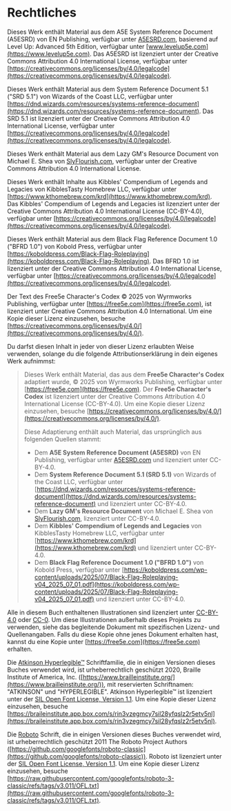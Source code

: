# Rechtliches

Dieses Werk enthält Material aus dem A5E System Reference Document (A5ESRD) von EN Publishing, verfügbar unter [A5ESRD.com](https://A5ESRD.com), basierend auf Level Up: Advanced 5th Edition, verfügbar unter [www.levelup5e.com](https://www.levelup5e.com).
Das A5ESRD ist lizenziert unter der Creative Commons Attribution 4.0 International License, verfügbar unter [https://creativecommons.org/licenses/by/4.0/legalcode](https://creativecommons.org/licenses/by/4.0/legalcode).

Dieses Werk enthält Material aus dem System Reference Document 5.1 ("SRD 5.1") von Wizards of the Coast LLC, verfügbar unter [https://dnd.wizards.com/resources/systems-reference-document](https://dnd.wizards.com/resources/systems-reference-document).
Das SRD 5.1 ist lizenziert unter der Creative Commons Attribution 4.0 International License, verfügbar unter [https://creativecommons.org/licenses/by/4.0/legalcode](https://creativecommons.org/licenses/by/4.0/legalcode).

Dieses Werk enthält Material aus dem Lazy GM's Resource Document von Michael E. Shea von [SlyFlourish.com](https://SlyFlourish.com), verfügbar unter der Creative Commons Attribution 4.0 International License.
<!-- TODO Add a link to the license -->

Dieses Werk enthält Inhalte aus Kibbles' Compendium of Legends and Legacies von KibblesTasty Homebrew LLC, verfügbar unter [https://www.kthomebrew.com/krd](https://www.kthomebrew.com/krd).
Das Kibbles' Compendium of Legends and Legacies ist lizenziert unter der Creative Commons Attribution 4.0 International License (CC-BY-4.0), verfügbar unter [https://creativecommons.org/licenses/by/4.0/legalcode](https://creativecommons.org/licenses/by/4.0/legalcode).

Dieses Werk enthält Material aus dem Black Flag Reference Document 1.0 ("BFRD 1.0") von Kobold Press, verfügbar unter [https://koboldpress.com/Black-Flag-Roleplaying](https://koboldpress.com/Black-Flag-Roleplaying).
Das BFRD 1.0 ist lizenziert unter der Creative Commons Attribution 4.0 International License, verfügbar unter [https://creativecommons.org/licenses/by/4.0/legalcode](https://creativecommons.org/licenses/by/4.0/legalcode).

Der Text des Free5e Character's Codex © 2025 von Wyrmworks Publishing, verfügbar unter [https://free5e.com](https://free5e.com), ist lizenziert unter Creative Commons Attribution 4.0 International.
Um eine Kopie dieser Lizenz einzusehen, besuche [https://creativecommons.org/licenses/by/4.0/](https://creativecommons.org/licenses/by/4.0/).

Du darfst diesen Inhalt in jeder von dieser Lizenz erlaubten Weise verwenden, solange du die folgende Attributionserklärung in dein eigenes Werk aufnimmst:
> Dieses Werk enthält Material, das aus dem **Free5e Character's Codex** adaptiert wurde, © 2025 von Wyrmworks Publishing, verfügbar unter [https://free5e.com](https://free5e.com).
> Der **Free5e Character's Codex** ist lizenziert unter der Creative Commons Attribution 4.0 International License (CC-BY-4.0).
> Um eine Kopie dieser Lizenz einzusehen, besuche [https://creativecommons.org/licenses/by/4.0/](https://creativecommons.org/licenses/by/4.0/).
>
> Diese Adaptierung enthält auch Material, das ursprünglich aus folgenden Quellen stammt:
>
> - Dem **A5E System Reference Document (A5ESRD)** von EN Publishing, verfügbar unter [A5ESRD.com](https://A5ESRD.com) und lizenziert unter CC-BY-4.0.
> - Dem **System Reference Document 5.1 (SRD 5.1)** von Wizards of the Coast LLC, verfügbar unter [https://dnd.wizards.com/resources/systems-reference-document](https://dnd.wizards.com/resources/systems-reference-document) und lizenziert unter CC-BY-4.0.
> - Dem **Lazy GM's Resource Document** von Michael E. Shea von [SlyFlourish.com](https://SlyFlourish.com), lizenziert unter CC-BY-4.0.
> - Dem **Kibbles' Compendium of Legends and Legacies** von KibblesTasty Homebrew LLC, verfügbar unter [https://www.kthomebrew.com/krd](https://www.kthomebrew.com/krd) und lizenziert unter CC-BY-4.0.
> - Dem **Black Flag Reference Document 1.0 ("BFRD 1.0")** von Kobold Press, verfügbar unter [https://koboldpress.com/wp-content/uploads/2025/07/Black-Flag-Roleplaying-v04_2025_07_01.pdf](https://koboldpress.com/wp-content/uploads/2025/07/Black-Flag-Roleplaying-v04_2025_07_01.pdf) und lizenziert unter CC-BY-4.0.

Alle in diesem Buch enthaltenen Illustrationen sind lizenziert unter [CC-BY-4.0](https://creativecommons.org/licenses/by/4.0/) oder [CC-0](https://creativecommons.org/publicdomain/zero/1.0/deed).
Um diese Illustrationen außerhalb dieses Projekts zu verwenden, siehe das begleitende Dokument mit spezifischen Lizenz- und Quellenangaben.
Falls du diese Kopie ohne jenes Dokument erhalten hast, kannst du eine Kopie unter [https://free5e.com](https://free5e.com) erhalten.

Die [Atkinson Hyperlegible™](https://www.brailleinstitute.org/freefont/) Schriftfamilie, die in einigen Versionen dieses Buches verwendet wird, ist urheberrechtlich geschützt 2020, Braille Institute of America, Inc. ([https://www.brailleinstitute.org/](https://www.brailleinstitute.org/)), mit reservierten Schriftnamen: "ATKINSON" und "HYPERLEGIBLE".
Atkinson Hyperlegible™ ist lizenziert unter der [SIL Open Font License, Version 1.1](https://openfontlicense.org/open-font-license-official-text/).
Um eine Kopie dieser Lizenz einzusehen, besuche [https://braileinstitute.app.box.com/s/rin3vzegmcy7sil28yfqslz2r5etv5nl](https://braileinstitute.app.box.com/s/rin3vzegmcy7sil28yfqslz2r5etv5nl).

Die [Roboto](https://github.com/googlefonts/roboto-3-classic) Schrift, die in einigen Versionen dieses Buches verwendet wird, ist urheberrechtlich geschützt 2011 The Roboto Project Authors ([https://github.com/googlefonts/roboto-classic](https://github.com/googlefonts/roboto-classic)).
Roboto ist lizenziert unter der [SIL Open Font License, Version 1.1](https://openfontlicense.org/open-font-license-official-text/).
Um eine Kopie dieser Lizenz einzusehen, besuche [https://raw.githubusercontent.com/googlefonts/roboto-3-classic/refs/tags/v3.011/OFL.txt](https://raw.githubusercontent.com/googlefonts/roboto-3-classic/refs/tags/v3.011/OFL.txt).
